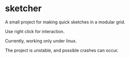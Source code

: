 # sketcher

A small project for making quick sketches in a modular grid.

Use right click for interaction. 

Currently, working only under linux.

The project is unstable, and possible crashes can occur. 
